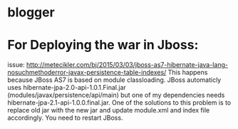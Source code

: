 # blogger

# For Deploying the war in Jboss:
issue: http://metecikler.com/bj/2015/03/03/jboss-as7-hibernate-java-lang-nosuchmethoderror-javax-persistence-table-indexes/
This happens because JBoss AS7 is based on module classloading. JBoss automaticly uses hibernate-jpa-2.0-api-1.0.1.Final.jar (modules/javax/persistence/api/main) but one of my dependencies needs hibernate-jpa-2.1-api-1.0.0.final.jar.
One of the solutions to this problem is to replace old jar with the new jar and update module.xml and index file accordingly. You need to restart JBoss.